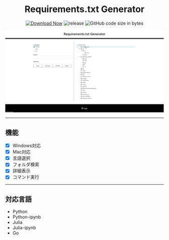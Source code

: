 <h1 align="center">Requirements.txt Generator</h1>

<div align="center">

 [![Download Now](https://img.shields.io/badge/-Download%20Now!-%2322A6F2)](https://github.com/ogty/RequirementsGenerator/releases/download/v1.0.5/RequirementsGenerator.zip)
 ![release](https://img.shields.io/github/v/release/ogty/RequirementsGenerator?style=social)
 ![GitHub code size in bytes](https://img.shields.io/github/languages/code-size/ogty/RequirementsGenerator?style=social)
 
</div>

![sample](./static/demo.gif)

***

## 機能

 - [x] Windows対応
 - [x] Mac対応
 - [x] 言語選択
 - [x] フォルダ検索
 - [x] 詳細表示
 - [x] コマンド実行

***

## 対応言語

 - Python
 - Python-ipynb
 - Julia
 - Julia-ipynb
 - Go
